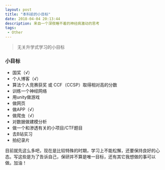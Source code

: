 ```yaml
---
layout: post
title: "本科前的小目标"
date: 2018-04-04 20:13:44
description: 来自一个深夜睡不着的神经病激动的思考
tags: 
 - Other
---
```

>无关升学式学习的小目标 

### 小目标

- 国奖（√）
- 个人博客（√）
- 算法个人竞赛获奖 或 CCF（CCSP）取得相对高的分数
- 训练一个神经网络
- 用unity做游戏
- 做网页
- 做APP（√）
- 做爬虫（√）
- 对数据做建模分析
- 做一个和渗透有关的小项目/CTF题目
- 去B站实习
- 拍纪录片


目前就先这么多吧，现在是比较特殊的时期，学习上不能松懈，还要保持良好的心态。写这些是为了告诉自己，保研并不算是唯一目标，还有其它我想做的事可以做。加油！